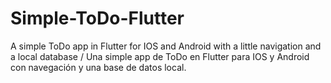 # Simple-ToDo-Flutter
A simple ToDo app in Flutter for IOS and Android with a little navigation and a local database / Una simple app de ToDo en Flutter para IOS y Android con navegación y una base de datos local.
